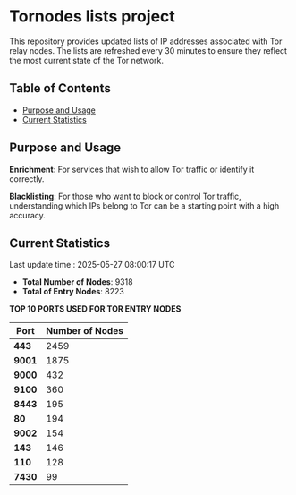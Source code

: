 # Tornodes lists project

This repository provides updated lists of IP addresses associated with Tor relay nodes. The lists are refreshed every 30 minutes to ensure they reflect the most current state of the Tor network.

## Table of Contents

- [Purpose and Usage](#purpose-and-usage)
- [Current Statistics](#current-statistics)


## Purpose and Usage

**Enrichment**: For services that wish to allow Tor traffic or identify it correctly.

**Blacklisting**: For those who want to block or control Tor traffic, understanding which IPs belong to Tor can be a starting point with a high accuracy.

## Current Statistics

Last update time : 2025-05-27 08:00:17 UTC

- **Total Number of Nodes**: 9318
- **Total of Entry Nodes**: 8223

**TOP 10 PORTS USED FOR TOR ENTRY NODES**

| **Port** | **Number of Nodes** |
|------|-----------------|
| **443**   | 2459  |
| **9001**   | 1875  |
| **9000**   | 432  |
| **9100**   | 360  |
| **8443**   | 195  |
| **80**   | 194  |
| **9002**   | 154  |
| **143**   | 146  |
| **110**   | 128  |
| **7430**   | 99  |

